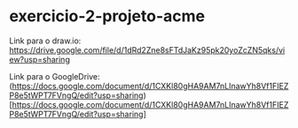 # exercicio-2-projeto-acme

Link para o draw.io: https://drive.google.com/file/d/1dRd2Zne8sFTdJaKz95pk20yoZcZN5qks/view?usp=sharing

Link para o GoogleDrive: (https://docs.google.com/document/d/1CXKl80gHA9AM7nLInawYh8Vf1FIEZP8e5tWPT7FVngQ/edit?usp=sharing)[https://docs.google.com/document/d/1CXKl80gHA9AM7nLInawYh8Vf1FIEZP8e5tWPT7FVngQ/edit?usp=sharing]
